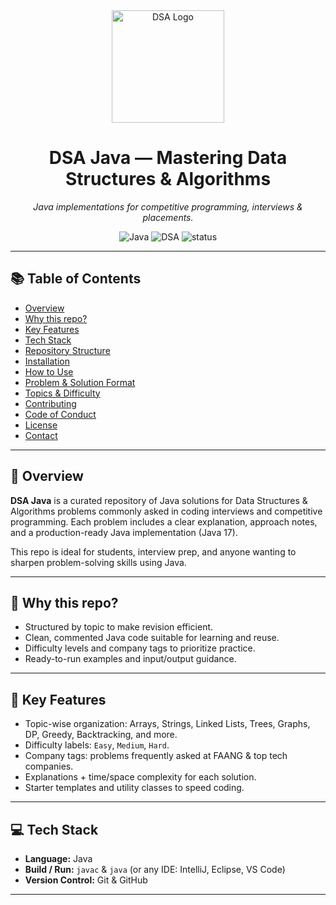 <!-- README.md -->

<div align="center">
  <img src="https://i.imgur.com/your-image-id.png" alt="DSA Logo" width="180" />
  <h1>DSA Java — Mastering Data Structures & Algorithms</h1>
  <p><em>Java implementations for competitive programming, interviews & placements.</em></p>

  <!-- Badges -->
  <p>
    <img src="https://img.shields.io/badge/Java-orange?style=for-the-badge" alt="Java" />
    <img src="https://img.shields.io/badge/DSA-Algorithms-blue?style=for-the-badge" alt="DSA" />
    <img src="https://img.shields.io/badge/Status-Active-success?style=for-the-badge" alt="status" />
  </p>
</div>

---

## 📚 Table of Contents
- [Overview](#-overview)
- [Why this repo?](#-why-this-repo)
- [Key Features](#-key-features)
- [Tech Stack](#-tech-stack)
- [Repository Structure](#-repository-structure)
- [Installation](#-installation)
- [How to Use](#-how-to-use)
- [Problem & Solution Format](#-problem--solution-format)
- [Topics & Difficulty](#-topics--difficulty)
- [Contributing](#-contributing)
- [Code of Conduct](#-code-of-conduct)
- [License](#-license)
- [Contact](#-contact)

---

## 🌟 Overview
**DSA Java** is a curated repository of Java solutions for Data Structures & Algorithms problems commonly asked in coding interviews and competitive programming. Each problem includes a clear explanation, approach notes, and a production-ready Java implementation (Java 17).

This repo is ideal for students, interview prep, and anyone wanting to sharpen problem-solving skills using Java.

---

## 🎯 Why this repo?
- Structured by topic to make revision efficient.
- Clean, commented Java code suitable for learning and reuse.
- Difficulty levels and company tags to prioritize practice.
- Ready-to-run examples and input/output guidance.

---

## 🔑 Key Features
- Topic-wise organization: Arrays, Strings, Linked Lists, Trees, Graphs, DP, Greedy, Backtracking, and more.
- Difficulty labels: `Easy`, `Medium`, `Hard`.
- Company tags: problems frequently asked at FAANG & top tech companies.
- Explanations + time/space complexity for each solution.
- Starter templates and utility classes to speed coding.

---

## 💻 Tech Stack
- **Language:** Java
- **Build / Run:** `javac` & `java` (or any IDE: IntelliJ, Eclipse, VS Code)
- **Version Control:** Git & GitHub

---

